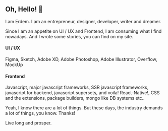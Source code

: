 ## Oh, Hello! 🖖

I am Erdem. I am an entrepreneur, designer, developer, writer and dreamer.

Since I am an appetite on UI / UX and Frontend,
I am consuming what I find nowadays.
And I wrote some stories, you can find on my site.

#### UI / UX
Figma, Sketch, Adobe XD, Adobe Photoshop, Adobe Illustrator, Overflow, MockUp

#### Frontend
Javascript, major javascript frameworks, SSR javascript frameworks, javascript for backend, javascript supersets, and voila! React-Native!, CSS and the extensions, package builders, mongo like DB systems etc..

Yeah, I know there are a lot of things. But these days, the industry demands a lot of things, you know.
Thanks!

Live long and prosper.
